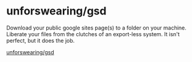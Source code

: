  
# unforswearing/gsd  
  
Download your public google sites page(s) to a folder on your machine. Liberate your files from the clutches of an export-less system. It isn't perfect, but it does the job.  

[unforswearing/gsd](https://github.com/unforswearing/gsd)  